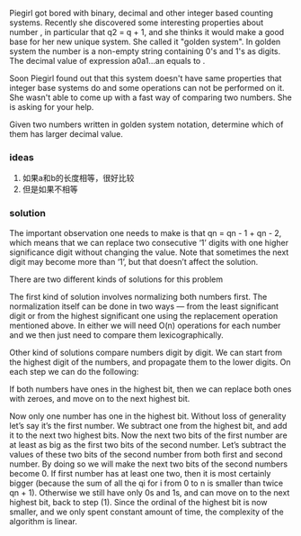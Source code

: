 Piegirl got bored with binary, decimal and other integer based counting systems. Recently she discovered some
interesting properties about number , in particular that q2 = q + 1, and she thinks it would make a good base for her
new unique system. She called it "golden system". In golden system the number is a non-empty string containing 0's and
1's as digits. The decimal value of expression a0a1...an equals to .

Soon Piegirl found out that this system doesn't have same properties that integer base systems do and some operations
can not be performed on it. She wasn't able to come up with a fast way of comparing two numbers. She is asking for your
help.

Given two numbers written in golden system notation, determine which of them has larger decimal value.

### ideas

1. 如果a和b的长度相等，很好比较
2. 但是如果不相等

### solution

The important observation one needs to make is that qn = qn - 1 + qn - 2, which means that we can replace two
consecutive ‘1’ digits with one higher significance digit without changing the value. Note that sometimes the next digit
may become more than ‘1’, but that doesn’t affect the solution.

There are two different kinds of solutions for this problem

The first kind of solution involves normalizing both numbers first. The normalization itself can be done in two ways —
from the least significant digit or from the highest significant one using the replacement operation mentioned above. In
either we will need O(n) operations for each number and we then just need to compare them lexicographically.

Other kind of solutions compare numbers digit by digit. We can start from the highest digit of the numbers, and
propagate them to the lower digits. On each step we can do the following:

If both numbers have ones in the highest bit, then we can replace both ones with zeroes, and move on to the next highest
bit.

Now only one number has one in the highest bit. Without loss of generality let’s say it’s the first number. We subtract
one from the highest bit, and add it to the next two highest bits. Now the next two bits of the first number are at
least as big as the first two bits of the second number. Let’s subtract the values of these two bits of the second
number from both first and second number. By doing so we will make the next two bits of the second numbers become 0. If
first number has at least one two, then it is most certainly bigger (because the sum of all the qi for i from 0 to n is
smaller than twice qn + 1). Otherwise we still have only $0$s and $1$s, and can move on to the next highest bit, back to
step (1). Since the ordinal of the highest bit is now smaller, and we only spent constant amount of time, the complexity
of the algorithm is linear.